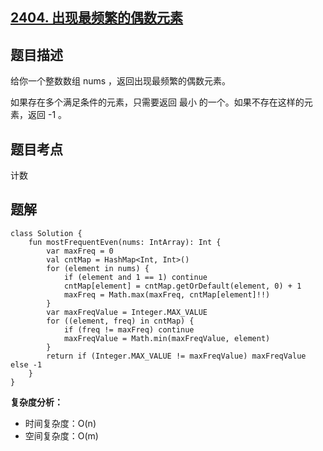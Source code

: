 ## [2404. 出现最频繁的偶数元素](https://leetcode.cn/problems/most-frequent-even-element/description/)

## 题目描述

给你一个整数数组 nums ，返回出现最频繁的偶数元素。

如果存在多个满足条件的元素，只需要返回 最小 的一个。如果不存在这样的元素，返回 -1 。

## 题目考点

计数

## 题解
 
```
class Solution {
    fun mostFrequentEven(nums: IntArray): Int {
        var maxFreq = 0
        val cntMap = HashMap<Int, Int>()
        for (element in nums) {
            if (element and 1 == 1) continue
            cntMap[element] = cntMap.getOrDefault(element, 0) + 1
            maxFreq = Math.max(maxFreq, cntMap[element]!!)
        }
        var maxFreqValue = Integer.MAX_VALUE
        for ((element, freq) in cntMap) {
            if (freq != maxFreq) continue
            maxFreqValue = Math.min(maxFreqValue, element)
        }
        return if (Integer.MAX_VALUE != maxFreqValue) maxFreqValue else -1
    }
}
```

**复杂度分析：**

- 时间复杂度：O(n)
- 空间复杂度：O(m) 
